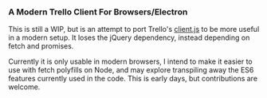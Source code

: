 ### A Modern Trello Client For Browsers/Electron

This is still a WIP, but is an attempt to port Trello's [client.js](https://developers.trello.com/clientjs) to be more useful
in a modern setup.  It loses the jQuery dependency, instead depending on fetch and promises.  

Currently it is only usable in modern browsers, I intend to make it easier to use with fetch polyfills on Node, and may explore
transpiling away the ES6 features currently used in the code.  This is early days, but contributions are welcome. 
